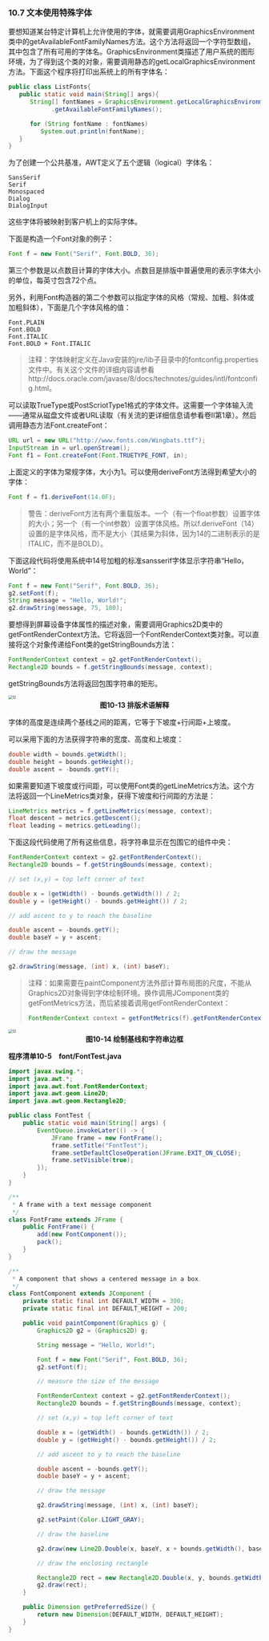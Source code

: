 ### 10.7 文本使用特殊字体

要想知道某台特定计算机上允许使用的字体，就需要调用GraphicsEnvironment类中的getAvailableFontFamilyNames方法。这个方法将返回一个字符型数组，其中包含了所有可用的字体名。GraphicsEnvironment类描述了用户系统的图形环境，为了得到这个类的对象，需要调用静态的getLocalGraphicsEnvironment方法。下面这个程序将打印出系统上的所有字体名：

```java
public class ListFonts{
   public static void main(String[] args){
      String[] fontNames = GraphicsEnvironment.getLocalGraphicsEnvironment()
            .getAvailableFontFamilyNames();

      for (String fontName : fontNames)
         System.out.println(fontName);
   }
}
```

为了创建一个公共基准，AWT定义了五个逻辑（logical）字体名：

```text
SansSerif
Serif
Monospaced
Dialog
DialogInput
```

这些字体将被映射到客户机上的实际字体。

下面是构造一个Font对象的例子：

```java
Font f = new Font("Serif", Font.BOLD, 36);
```

第三个参数是以点数目计算的字体大小。点数目是排版中普遍使用的表示字体大小的单位，每英寸包含72个点。

另外，利用Font构造器的第二个参数可以指定字体的风格（常规、加粗、斜体或加粗斜体），下面是几个字体风格的值：

```text
Font.PLAIN
Font.BOLD
Font.ITALIC
Font.BOLD + Font.ITALIC
```

> 注释：字体映射定义在Java安装的jre/lib子目录中的fontconfig.properties文件中。有关这个文件的详细内容请参看http://docs.oracle.com/javase/8/docs/technotes/guides/intl/fontconfig.html。
>

可以读取TrueType或PostScriotType1格式的字体文件。这需要一个字体输入流——通常从磁盘文件或者URL读取（有关流的更详细信息请参看卷Ⅱ第1章）。然后调用静态方法Font.createFont：

```java
URL url = new URL("http://www.fonts.com/Wingbats.ttf");
InputStream in = url.openStream();
Font f1 = Font.createFont(Font.TRUETYPE_FONT, in);
```

上面定义的字体为常规字体，大小为1。可以使用deriveFont方法得到希望大小的字体：

```java
Font f = f1.deriveFont(14.0F);
```

> 警告：deriveFont方法有两个重载版本。一个（有一个float参数）设置字体的大小；另一个（有一个int参数）设置字体风格。所以f.deriveFont（14）设置的是字体风格，而不是大小（其结果为斜体，因为14的二进制表示的是ITALIC，而不是BOLD）。
>

下面这段代码将使用系统中14号加粗的标准sansserif字体显示字符串“Hello，World”：

```java
Font f = new Font("Serif", Font.BOLD, 36);
g2.setFont(f);
String message = "Hello, World!";
g2.drawString(message, 75, 100);
```

要想得到屏幕设备字体属性的描述对象，需要调用Graphics2D类中的getFontRenderContext方法。它将返回一个FontRenderContext类对象。可以直接将这个对象传递给Font类的getStringBounds方法：

```java
FontRenderContext context = g2.getFontRenderContext();
Rectangle2D bounds = f.getStringBounds(message, context);
```

getStringBounds方法将返回包围字符串的矩形。

<img src="../images/12.png" alt="12" style="zoom:50%;" />

<center><b>图10-13 排版术语解释</b></center>

字体的高度是连续两个基线之间的距离，它等于下坡度+行间距+上坡度。

可以采用下面的方法获得字符串的宽度、高度和上坡度：

```java
double width = bounds.getWidth();
double height = bounds.getHeight();
double ascent = -bounds.getY();
```

如果需要知道下坡度或行间距，可以使用Font类的getLineMetrics方法。这个方法将返回一个LineMetrics类对象，获得下坡度和行间距的方法是：

```java
LineMetrics metrics = f.getLineMetrics(message, context);
float descent = metrics.getDescent();
float leading = metrics.getLeading();
```

下面这段代码使用了所有这些信息，将字符串显示在包围它的组件中央：

```java
FontRenderContext context = g2.getFontRenderContext();
Rectangle2D bounds = f.getStringBounds(message, context);

// set (x,y) = top left corner of text

double x = (getWidth() - bounds.getWidth()) / 2;
double y = (getHeight() - bounds.getHeight()) / 2;

// add ascent to y to reach the baseline

double ascent = -bounds.getY();
double baseY = y + ascent;

// draw the message

g2.drawString(message, (int) x, (int) baseY);
```

> 注释：如果需要在paintComponent方法外部计算布局图的尺度，不能从Graphics2D对象得到字体绘制环境。换作调用JComponent类的getFontMetrics方法，而后紧接着调用getFontRenderContext：
>
> ```java
> FontRenderContext context = getFontMetrics(f).getFontRenderContext();
> ```

<img src="../images/13.png" alt="13" style="zoom:50%;" />

<center><b>图10-14 绘制基线和字符串边框</b></center>

**程序清单10-5　font/FontTest.java**

```java
import javax.swing.*;
import java.awt.*;
import java.awt.font.FontRenderContext;
import java.awt.geom.Line2D;
import java.awt.geom.Rectangle2D;

public class FontTest {
    public static void main(String[] args) {
        EventQueue.invokeLater(() -> {
            JFrame frame = new FontFrame();
            frame.setTitle("FontTest");
            frame.setDefaultCloseOperation(JFrame.EXIT_ON_CLOSE);
            frame.setVisible(true);
        });
    }
}

/**
 * A frame with a text message component
 */
class FontFrame extends JFrame {
    public FontFrame() {
        add(new FontComponent());
        pack();
    }
}

/**
 * A component that shows a centered message in a box.
 */
class FontComponent extends JComponent {
    private static final int DEFAULT_WIDTH = 300;
    private static final int DEFAULT_HEIGHT = 200;

    public void paintComponent(Graphics g) {
        Graphics2D g2 = (Graphics2D) g;

        String message = "Hello, World!";

        Font f = new Font("Serif", Font.BOLD, 36);
        g2.setFont(f);

        // measure the size of the message

        FontRenderContext context = g2.getFontRenderContext();
        Rectangle2D bounds = f.getStringBounds(message, context);

        // set (x,y) = top left corner of text

        double x = (getWidth() - bounds.getWidth()) / 2;
        double y = (getHeight() - bounds.getHeight()) / 2;

        // add ascent to y to reach the baseline

        double ascent = -bounds.getY();
        double baseY = y + ascent;

        // draw the message

        g2.drawString(message, (int) x, (int) baseY);

        g2.setPaint(Color.LIGHT_GRAY);

        // draw the baseline

        g2.draw(new Line2D.Double(x, baseY, x + bounds.getWidth(), baseY));

        // draw the enclosing rectangle

        Rectangle2D rect = new Rectangle2D.Double(x, y, bounds.getWidth(), bounds.getHeight());
        g2.draw(rect);
    }

    public Dimension getPreferredSize() {
        return new Dimension(DEFAULT_WIDTH, DEFAULT_HEIGHT);
    }
}
```

